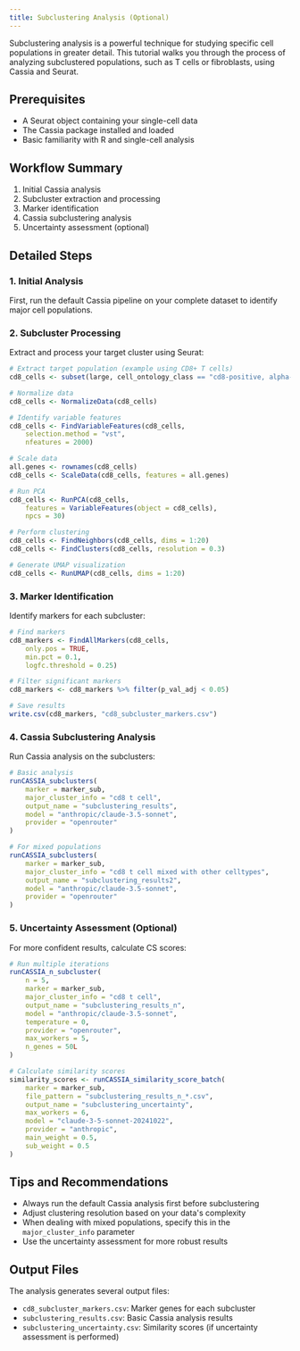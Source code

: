```yaml
---
title: Subclustering Analysis (Optional)
---
```


Subclustering analysis is a powerful technique for studying specific cell populations in greater detail. This tutorial walks you through the process of analyzing subclustered populations, such as T cells or fibroblasts, using Cassia and Seurat.

## Prerequisites
- A Seurat object containing your single-cell data
- The Cassia package installed and loaded
- Basic familiarity with R and single-cell analysis

## Workflow Summary
1. Initial Cassia analysis
2. Subcluster extraction and processing
3. Marker identification
4. Cassia subclustering analysis
5. Uncertainty assessment (optional)

## Detailed Steps

### 1. Initial Analysis
First, run the default Cassia pipeline on your complete dataset to identify major cell populations.

### 2. Subcluster Processing
Extract and process your target cluster using Seurat:

```r
# Extract target population (example using CD8+ T cells)
cd8_cells <- subset(large, cell_ontology_class == "cd8-positive, alpha-beta t cell")

# Normalize data
cd8_cells <- NormalizeData(cd8_cells)

# Identify variable features
cd8_cells <- FindVariableFeatures(cd8_cells, 
    selection.method = "vst", 
    nfeatures = 2000)

# Scale data
all.genes <- rownames(cd8_cells)
cd8_cells <- ScaleData(cd8_cells, features = all.genes)

# Run PCA
cd8_cells <- RunPCA(cd8_cells, 
    features = VariableFeatures(object = cd8_cells),
    npcs = 30)

# Perform clustering
cd8_cells <- FindNeighbors(cd8_cells, dims = 1:20)
cd8_cells <- FindClusters(cd8_cells, resolution = 0.3)

# Generate UMAP visualization
cd8_cells <- RunUMAP(cd8_cells, dims = 1:20)
```

### 3. Marker Identification
Identify markers for each subcluster:

```r
# Find markers
cd8_markers <- FindAllMarkers(cd8_cells,
    only.pos = TRUE,
    min.pct = 0.1,
    logfc.threshold = 0.25)

# Filter significant markers
cd8_markers <- cd8_markers %>% filter(p_val_adj < 0.05)

# Save results
write.csv(cd8_markers, "cd8_subcluster_markers.csv")
```

### 4. Cassia Subclustering Analysis
Run Cassia analysis on the subclusters:

```r
# Basic analysis
runCASSIA_subclusters(
    marker = marker_sub,
    major_cluster_info = "cd8 t cell",
    output_name = "subclustering_results",
    model = "anthropic/claude-3.5-sonnet",
    provider = "openrouter"
)

# For mixed populations
runCASSIA_subclusters(
    marker = marker_sub,
    major_cluster_info = "cd8 t cell mixed with other celltypes",
    output_name = "subclustering_results2",
    model = "anthropic/claude-3.5-sonnet",
    provider = "openrouter"
)
```

### 5. Uncertainty Assessment (Optional)
For more confident results, calculate CS scores:

```r
# Run multiple iterations
runCASSIA_n_subcluster(
    n = 5,
    marker = marker_sub,
    major_cluster_info = "cd8 t cell",
    output_name = "subclustering_results_n",
    model = "anthropic/claude-3.5-sonnet",
    temperature = 0,
    provider = "openrouter",
    max_workers = 5,
    n_genes = 50L
)

# Calculate similarity scores
similarity_scores <- runCASSIA_similarity_score_batch(
    marker = marker_sub,
    file_pattern = "subclustering_results_n_*.csv",
    output_name = "subclustering_uncertainty",
    max_workers = 6,
    model = "claude-3-5-sonnet-20241022",
    provider = "anthropic",
    main_weight = 0.5,
    sub_weight = 0.5
)
```

## Tips and Recommendations
- Always run the default Cassia analysis first before subclustering
- Adjust clustering resolution based on your data's complexity
- When dealing with mixed populations, specify this in the `major_cluster_info` parameter
- Use the uncertainty assessment for more robust results

## Output Files
The analysis generates several output files:
- `cd8_subcluster_markers.csv`: Marker genes for each subcluster
- `subclustering_results.csv`: Basic Cassia analysis results
- `subclustering_uncertainty.csv`: Similarity scores (if uncertainty assessment is performed)
